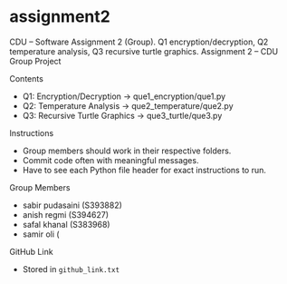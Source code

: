# assignment2
CDU – Software Assignment 2 (Group). Q1 encryption/decryption, Q2 temperature analysis, Q3 recursive turtle graphics. 
Assignment 2 – CDU Group Project

 Contents
- Q1: Encryption/Decryption → que1_encryption/que1.py
- Q2: Temperature Analysis → que2_temperature/que2.py
- Q3: Recursive Turtle Graphics → que3_turtle/que3.py

Instructions
- Group members should work in their respective folders.  
- Commit code often with meaningful messages.  
- Have to see each Python file header for exact instructions to run.

Group Members
- sabir pudasaini (S393882)  
- anish regmi (S394627)  
- safal khanal (S383968)
- samir oli (

 GitHub Link
- Stored in `github_link.txt`
